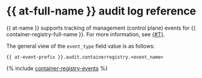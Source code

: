 # {{ at-full-name }} audit log reference

{{ at-name }} supports tracking of management (control plane) events for {{ container-registry-full-name }}. For more information, see [{#T}](../audit-trails/concepts/format.md).

The general view of the `event_type` field value is as follows:

```text
{{ at-event-prefix }}.audit.containerregistry.<event_name>
```

{% include [container-registry-events](../_includes/audit-trails/events/container-registry-events.md) %}